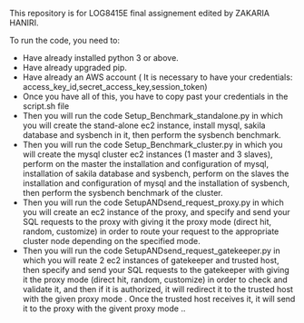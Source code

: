 This repository is for LOG8415E final assignement edited by ZAKARIA HANIRI.

To run the code, you need to:
- Have already installed python 3 or above.
- Have already upgraded pip.
- Have already an AWS account ( It is necessary to have your credentials: access_key_id,secret_access_key,session_token)
- Once you have all of this, you have to copy past your credentials in the script.sh file
- Then you will run the code Setup_Benchmark_standalone.py in which you will create the
stand-alone ec2 instance, install mysql, sakila database and sysbench in it, then perform the
sysbench benchmark.
- Then you will run the code Setup_Benchmark_cluster.py in which you will create the mysql
cluster ec2 instances (1 master and 3 slaves), perform on the master the installation and
configuration of mysql, installation of sakila database and sysbench, perform on the slaves
the installation and configuration of mysql and the installation of sysbench, then perform the
sysbench benchmark of the cluster.
- Then you will run the code SetupANDsend_request_proxy.py in which you will create an ec2
instance of the proxy, and specify and send your SQL requests to the proxy with giving it the
proxy mode (direct hit, random, customize) in order to route your request to the appropriate
cluster node depending on the specified mode.
- Then you will run the code SetupANDsend_request_gatekeeper.py in which you will reate 2
ec2 instances of gatekeeper and trusted host, then specify and send your SQL requests to the
gatekeeper with giving it the proxy mode (direct hit, random, customize) in order to check
and validate it, and then if it is authorized, it will redirect it to the trusted host with the
given proxy mode . Once the trusted host receives it, it will send it to the proxy with the
givent proxy mode ..

